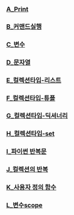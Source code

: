 ### [A_Print](https://colab.research.google.com/github/suyoung0211/python/blob/main/A_print.ipynb)
### [B_커맨드실행](https://colab.research.google.com/github/suyoung0211/python/blob/main/B_command.ipynb)
### [C_변수](https://colab.research.google.com/github/suyoung0211/python/blob/main/C_function.ipynb)
### [D_문자열](https://colab.research.google.com/github/suyoung0211/python/blob/main/D_string.ipynb)
### [E_컬렉션타입-리스트](https://colab.research.google.com/github/suyoung0211/python/blob/main/E_collectiontype_list.ipynb)
### [F_컬렉션타입-튜플](https://colab.research.google.com/github/suyoung0211/python/blob/main/F_collectiontype_tuple.ipynb)
### [G_컬렉션타입-딕셔너리](https://colab.research.google.com/github/suyoung0211/python/blob/main/G_collectiontype_dictionary.ipynb)
### [H_컬렉션타입-set](https://colab.research.google.com/github/suyoung0211/python/blob/main/H_collectiontype_set.ipynb)
### [I_파이썬 반복문](https://colab.research.google.com/github/suyoung0211/python/blob/main/I_%ED%8C%8C%EC%9D%B4%EC%8D%AC_%EB%B0%98%EB%B3%B5%EB%AC%B8.ipynb)
### [J_컬렉션의 반복](https://colab.research.google.com/github/suyoung0211/Python/blob/main/J_%EC%BB%AC%EB%A0%89%EC%85%98%EC%9D%98_%EB%B0%98%EB%B3%B5.ipynb)
### [K_사용자 정의 함수](https://colab.research.google.com/github/suyoung0211/Python/blob/main/K_%EC%82%AC%EC%9A%A9%EC%9E%90%EC%A0%95%EC%9D%98_%ED%95%A8%EC%88%98.ipynb)
### [L_변수scope](https://colab.research.google.com/github/suyoung0211/Python/blob/main/L_%EB%B3%80%EC%88%98scope.ipynb)
